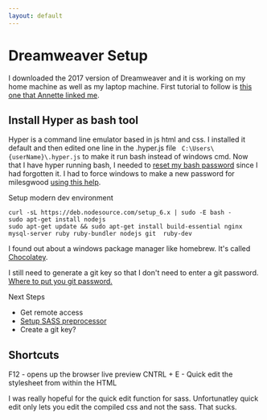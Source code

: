 ```yaml
---
layout: default
---
```


# Dreamweaver Setup

I downloaded the 2017 version of Dreamweaver and it is working on my home machine as well as my laptop machine. First tutorial to follow is [this one that Annette linked me](https://char.gd/blog/2017/how-to-set-up-the-perfect-modern-dev-environment-on-windows).

## Install Hyper as bash tool

Hyper is a command line emulator based in js html and css. I installed it default and then edited one line in the .hyper.js file ` C:\Users\{userName}\.hyper.js` to make it run bash instead of windows cmd. Now that I have hyper running bash, I needed to [reset my bash password](https://askubuntu.com/questions/772050/reset-the-password-in-linux-bash-in-windows) since I had forgotten it. I had to force windows to make a new password for milesgwood [using this help](https://docs.microsoft.com/en-us/windows/wsl/user-support).

Setup modern dev environment
```
curl -sL https://deb.nodesource.com/setup_6.x | sudo -E bash -
sudo apt-get install nodejs
sudo apt-get update && sudo apt-get install build-essential nginx mysql-server ruby ruby-bundler nodejs git  ruby-dev
```

I found out about a windows package manager like homebrew. It's called [Chocolatey](https://chocolatey.org/).

I still need to generate a git key so that I don't need to enter a git password. [Where to put you git password.](https://github.com/settings/keys)

Next Steps
- Get remote access  
- [Setup SASS preprocessor](https://helpx.adobe.com/dreamweaver/using/css-preprocessors.html)
- Create a git key?  

## Shortcuts

F12  - opens up the browser live preview
CNTRL + E - Quick edit the stylesheet from within the HTML  

I was really hopeful for the quick edit function for sass. Unfortunatley quick edit only lets you edit the compiled css and not the sass. That sucks.
